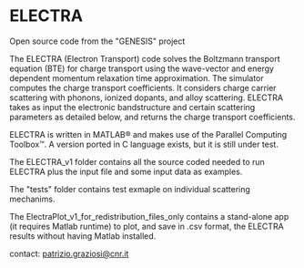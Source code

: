 # ELECTRA
Open source code from the "GENESIS" project

The ELECTRA (Electron Transport) code solves the Boltzmann transport equation (BTE) for charge transport using the wave-vector and energy dependent momentum relaxation time approximation. The simulator computes the charge transport coefficients. It considers charge carrier scattering with phonons, ionized dopants, and alloy scattering. ELECTRA takes as input the electronic bandstructure and certain scattering parameters as detailed below, and returns the charge transport coefficients.

ELECTRA is written in MATLAB® and makes use of the Parallel Computing Toolbox™. A version ported in C language exists, but it is still under test.

The ELECTRA_v1 folder contains all the source coded needed to run ELECTRA plus the input file and some input data as examples. 

The "tests" folder contains test exmaple on individual scattering mechanims.

The ElectraPlot_v1_for_redistribution_files_only contains a stand-alone app (it requires Matlab runtime) to plot, and save in .csv format, the ELECTRA results without having Matlab installed.

contact: patrizio.graziosi@cnr.it
